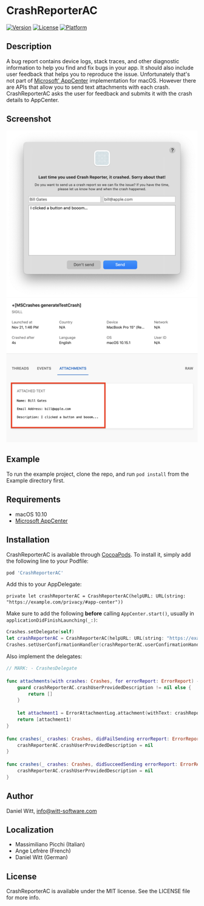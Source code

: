 # CrashReporterAC

[![Version](https://img.shields.io/cocoapods/v/CrashReporterAC.svg?style=flat)](https://cocoapods.org/pods/CrashReporterAC)
[![License](https://img.shields.io/cocoapods/l/CrashReporterAC.svg?style=flat)](https://cocoapods.org/pods/CrashReporterAC)
[![Platform](https://img.shields.io/cocoapods/p/CrashReporterAC.svg?style=flat)](https://cocoapods.org/pods/CrashReporterAC)

## Description
A bug report contains device logs, stack traces, and other diagnostic information to help you find and fix bugs in your app. It should also include user feedback that helps you to reproduce the issue. Unfortunately that's not part of [Microsoft' AppCenter](https://appcenter.ms/apps)  implementation for macOS. However there are APIs that allow you to send text attachments with each crash. CrashReporterAC asks the user for feedback and submits it with the crash details to AppCenter.

## Screenshot

![](Screenshot.png)
![](Screenshot2.png)

## Example

To run the example project, clone the repo, and run `pod install` from the Example directory first.

## Requirements

- macOS 10.10
- [Microsoft AppCenter](https://appcenter.ms/apps) 

## Installation

CrashReporterAC is available through [CocoaPods](https://cocoapods.org). To install
it, simply add the following line to your Podfile:

```ruby
pod 'CrashReporterAC'
```

Add this to your AppDelegate:
```
private let crashReporterAC = CrashReporterAC(helpURL: URL(string: "https://example.com/privacy/#app-center"))
```

Make sure to add the following **before** calling `AppCenter.start()`, usually in `applicationDidFinishLaunching(_:)`:


```swift
Crashes.setDelegate(self)
let crashReporterAC = CrashReporterAC(helpURL: URL(string: "https://example.com/privacy/#app-center"))
Crashes.setUserConfirmationHandler(crashReporterAC.userConfirmationHandler)
```

Also implement the delegates:


```swift
// MARK: - CrashesDelegate
    
func attachments(with crashes: Crashes, for errorReport: ErrorReport) -> [ErrorAttachmentLog] {
    guard crashReporterAC.crashUserProvidedDescription != nil else {
        return []
    }

    let attachment1 = ErrorAttachmentLog.attachment(withText: crashReporterAC.crashUserProvidedDescription!, filename: "UserProvidedDescription.txt")
    return [attachment1! 
}
    
func crashes(_ crashes: Crashes, didFailSending errorReport: ErrorReport, withError error: Error) {
    crashReporterAC.crashUserProvidedDescription = nil
}
    
func crashes(_ crashes: Crashes, didSucceedSending errorReport: ErrorReport) {
    crashReporterAC.crashUserProvidedDescription = nil
}
```

## Author

Daniel Witt, info@witt-software.com

## Localization

* Massimiliano Picchi (Italian)
* Ange Lefrère (French)
* Daniel Witt (German)

## License

CrashReporterAC is available under the MIT license. See the LICENSE file for more info.
